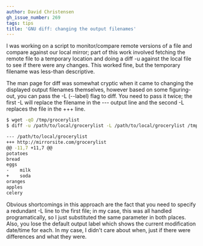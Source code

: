 ```yaml
---
author: David Christensen
gh_issue_number: 269
tags: tips
title: 'GNU diff: changing the output filenames'
---
```




I was working on a script to monitor/compare remote versions of a file and compare against our local mirror; part of this work involved fetching the remote file to a temporary location and doing a diff -u against the local file to see if there were any changes.  This worked fine, but the temporary filename was less-than descriptive.

The man page for diff was somewhat cryptic when it came to changing the displayed output filenames themselves, however based on some figuring-out, you can pass the -L (--label) flag to diff.  You need to pass it twice; the first -L will replace the filename in the --- output line and the second -L replaces the file in the +++ line.

```bash
$ wget -qO /tmp/grocerylist
$ diff -u /path/to/local/grocerylist -L /path/to/local/grocerylist /tmp/grocerylist -L http://mirrorsite.com/grocerylist

--- /path/to/local/grocerylist
+++ http://mirrorsite.com/grocerylist
@@ -11,7 +11,7 @@
potatoes
bread
eggs
-    milk
+    soda
oranges
apples
celery
```

Obvious shortcomings in this approach are the fact that you need to specify a redundant -L line to the first file; in my case, this was all handled programatically, so I just substituted the same parameter in both places.  Also, you lose the default output label which shows the current modification date/time for each.  In my case, I didn't care about when, just if there were differences and what they were.


